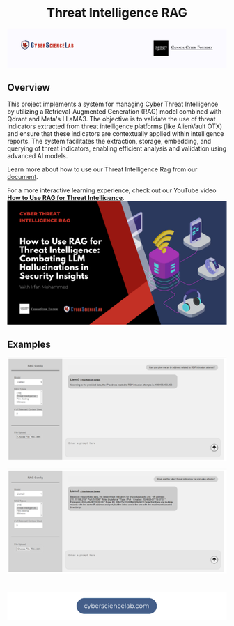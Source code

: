 <h1 align="center"> Threat Intelligence RAG </h1>

<p align="center">
  <img src="assets/Cyber_Science_Lab_Banner.png" alt="Cyber Science Lab Banner">
</p>

## Overview

This project implements a system for managing Cyber Threat Intelligence by utilizing a Retrieval-Augmented Generation (RAG) model combined with Qdrant and Meta's LLaMA3. The objective is to validate the use of threat indicators extracted from threat intelligence platforms (like AlienVault OTX) and ensure that these indicators are contextually applied within intelligence reports. The system facilitates the extraction, storage, embedding, and querying of threat indicators, enabling efficient analysis and validation using advanced AI models.

Learn more about how to use our Threat Intelligence Rag from our [document](assets/Developing_a_RAG_To_Mitigate_LLM_Hallucinations_in_Threat_Intelligence.pdf).

For a more interactive learning experience, check out our YouTube video
[**How to Use RAG for Threat Intelligence**](https://youtu.be/-jV572DegDA?si=CBBEpUVuFEOJzLtk).
[![RAG_App thumbnail](assets/thumbnail.png)](https://youtu.be/-jV572DegDA?si=CBBEpUVuFEOJzLtk)

## Examples

![Example prompt 'give me an ip address related to RDP intrusion'](assets/RDP_intrusion.png)

![Example prompt 'what are the latest threat indicators of shizuoka attacks'](assets/shizuoka_attacks.png)

#

<p align="center">
  <a href='https://cybersciencelab.com/'><img src="assets/Cyber_Science_Lab_Footer.png" alt="Cyber Science Lab Footer"></a>
</p>
